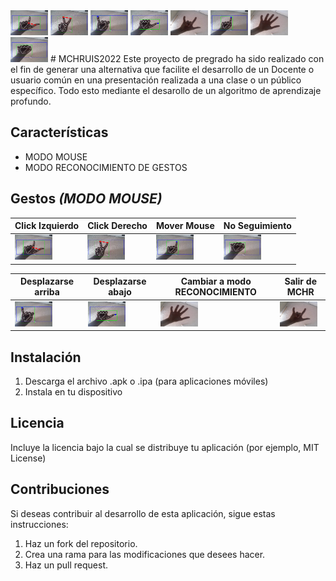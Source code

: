 <img src="click_izquierdo.png" width="60" height="40">
<img src="click_derecho.png" width="60" height="40">
<img src="up_scroll.png" width="60" height="40">
<img src="down_scroll.png" width="60" height="40">
<img src="salir_de_mchr.png" width="60" height="40">
<img src="mover_mouse.png" width="60" height="40">
<img src="cambiar_a_modo_reconocimiento.png" width="60" height="40">
<img src="no_seguimiento.png" width="60" height="40">
# MCHRUIS2022
Este proyecto de pregrado ha sido realizado con el fin de generar una alternativa que facilite el desarrollo de un Docente o usuario común en una presentación realizada a una clase o un público específico. Todo esto mediante el desarollo de un algoritmo de aprendizaje profundo.

## Características
- MODO MOUSE
- MODO RECONOCIMIENTO DE GESTOS

## Gestos *(MODO MOUSE)*
| Click Izquierdo | Click Derecho | Mover Mouse | No Seguimiento |
| --- | --- | --- | --- |
| <img src="click_izquierdo.png" width="60" height="40"> | <img src="click_derecho.png" width="60" height="40"> | <img src="mover_mouse.png" width="60" height="40"> | <img src="no_seguimiento.png" width="60" height="40"> |

| Desplazarse arriba | Desplazarse abajo | Cambiar a modo RECONOCIMIENTO | Salir de MCHR |
| --- | --- | --- | --- |
| <img src="up_scroll.png" width="60" height="40"> | <img src="down_scroll.png" width="60" height="40"> | <img src="cambiar_a_modo_reconocimiento.png" width="60" height="40"> | <img src="salir_de_mchr.png" width="60" height="40"> |

## Instalación
1. Descarga el archivo .apk o .ipa (para aplicaciones móviles)
2. Instala en tu dispositivo

## Licencia
Incluye la licencia bajo la cual se distribuye tu aplicación (por ejemplo, MIT License)

## Contribuciones
Si deseas contribuir al desarrollo de esta aplicación, sigue estas instrucciones:
1. Haz un fork del repositorio.
2. Crea una rama para las modificaciones que desees hacer.
3. Haz un pull request.


